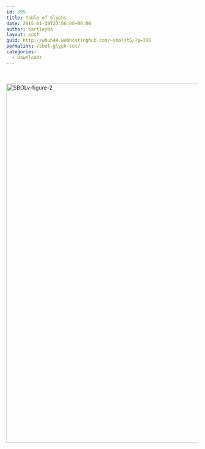 ```yaml
---
id: 395
title: Table of Glyphs
date: 2015-01-30T23:06:00+00:00
author: bartleyba
layout: post
guid: http://whub44.webhostinghub.com/~sbolst5/?p=395
permalink: /sbol-glyph-set/
categories:
  - Downloads
---
```

&nbsp;

<a href="http://sbolstandard.org/wp-content/uploads/2015/01/SBOLv-figure-2.png" rel="attachment wp-att-386"><img class="alignnone size-full wp-image-386" src="http://sbolstandard.org/wp-content/uploads/2015/01/SBOLv-figure-2.png" alt="SBOLv-figure-2" width="1026" height="940" srcset="https://sbolstandard.org/wp-content/uploads/2015/01/SBOLv-figure-2.png 1026w, https://sbolstandard.org/wp-content/uploads/2015/01/SBOLv-figure-2-300x274.png 300w, https://sbolstandard.org/wp-content/uploads/2015/01/SBOLv-figure-2-1024x938.png 1024w" sizes="(max-width: 1026px) 100vw, 1026px" /></a>